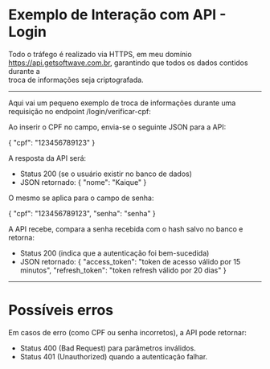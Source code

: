 # Exemplo de Interação com API - Login

Todo o tráfego é realizado via HTTPS, em meu domínio https://api.getsoftwave.com.br, garantindo que todos os dados contidos durante a <br> 
troca de informações seja criptografada.

---

Aqui vai um pequeno exemplo de troca de informações durante uma requisição no endpoint /login/verificar-cpf:


Ao inserir o CPF no campo, envia-se o seguinte JSON para a API:

{
  "cpf": "123456789123"
}

A resposta da API será:

- Status 200 (se o usuário existir no banco de dados)
- JSON retornado:
{
  "nome": "Kaique"
}

O mesmo se aplica para o campo de senha:

{
  "cpf": "123456789123",
  "senha": "senha"
}

A API recebe, compara a senha recebida com o hash salvo no banco e retorna:

- Status 200 (indica que a autenticação foi bem-sucedida)
- JSON retornado:
{
  "access_token": "token de acesso válido por 15 minutos",
  "refresh_token": "token refresh válido por 20 dias"
}

---

# Possíveis erros

Em casos de erro (como CPF ou senha incorretos), a API pode retornar:
- Status 400 (Bad Request) para parâmetros inválidos.
- Status 401 (Unauthorized) quando a autenticação falhar.


